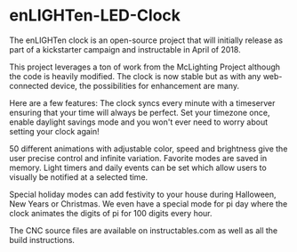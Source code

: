 # enLIGHTen-LED-Clock

The enLIGHTen clock is an open-source project that will initially release as part of a kickstarter campaign and instructable in April of 2018.

This project leverages a ton of work from the McLighting Project although the code is heavily modified.   The clock is now stable but as with any web-connected device, the possibilities for enhancement are many. 

Here are a few features:  The clock syncs every minute with a timeserver ensuring that your time will always be perfect.  Set your timezone once, enable daylight savings mode and you won't ever need to worry about setting your clock again!

50 different animations with adjustable color, speed and brightness give the user precise control and infinite variation.  Favorite modes are saved in memory.  Light timers and daily events can be set which allow users to visually be notified at a selected time. 

Special holiday modes can add festivity to your house during Halloween, New Years or Christmas. We even have a special mode for pi day where the clock animates the digits of pi for 100 digits every hour.

The CNC source files are available on instructables.com as well as all the build instructions.  


